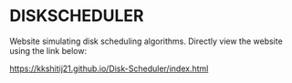 # DISKSCHEDULER
Website simulating disk scheduling algorithms.
Directly view the website using the link below:

https://kkshitij21.github.io/Disk-Scheduler/index.html
